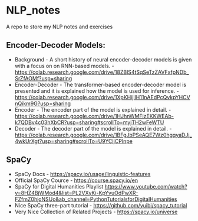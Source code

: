 # NLP_notes
A repo to store my NLP notes and exercises

## Encoder-Decoder Models:
  - Background - A short history of neural encoder-decoder models is given with a focus on on RNN-based models. - https://colab.research.google.com/drive/18ZBlS4tSqSeTzZAVFxfpNDb_SrZfAOMf?usp=sharing
  - Encoder-Decoder - The transformer-based encoder-decoder model is presented and it is explained how the model is used for inference. - https://colab.research.google.com/drive/1XpKHijllH11nAEdPcQvkpYHCVnQikm9G?usp=sharing
  - Encoder - The encoder part of the model is explained in detail. -  https://colab.research.google.com/drive/1HJhnWMFizEKKWEAb-k7QDBv4c03hXbCR?usp=sharing#scrollTo=myjTH2wFeWTU
  - Decoder - The decoder part of the model is explained in detail. - https://colab.research.google.com/drive/1BFgJbPSeAQE7Wz0hgqyaDJj_4wkUrXgt?usp=sharing#scrollTo=U9YCIjCPInpe

## SpaCy
  - SpaCy Docs - https://spacy.io/usage/linguistic-features
  - Official SpaCy Cource - https://course.spacy.io/en
  - SpaCy for Digital Humanities Playlist https://www.youtube.com/watch?v=8HZ4BjWMod4&list=PL2VXyKi-KpYvuOdPwXR-FZfmZ0hjoNSUo&ab_channel=PythonTutorialsforDigitalHumanities
  - Nice SpaCy three-part tutorial - https://github.com/yuibi/spacy_tutorial
  - Very Nice Collection of Related Projects - https://spacy.io/universe
